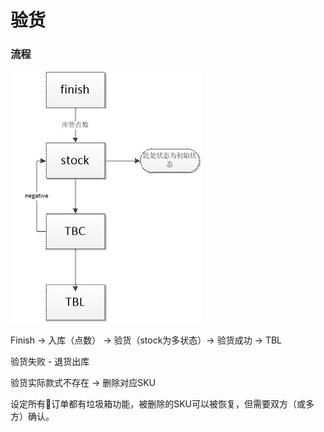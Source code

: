 # 验货

### 流程

![](/assets/image001.gif)

Finish  -&gt; 入库（点数） -&gt; 验货（stock为多状态）-&gt; 验货成功 -&gt; TBL

验货失败 - 退货出库

验货实际款式不存在 -&gt;  删除对应SKU

设定所有订单都有垃圾箱功能，被删除的SKU可以被恢复，但需要双方（或多方）确认。

